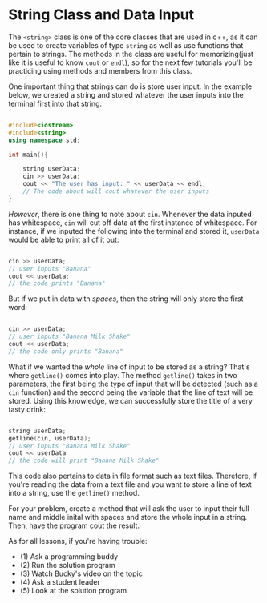 # String Class and Data Input

The `<string>` class is one of the core classes that are used in c++, as it can be used to create variables of type `string` as well as use functions that pertain to strings. The methods in the class are useful for memorizing(just like it is useful to know `cout` or `endl`), so for the next few tutorials you'll be practicing using methods and members from this class.

One important thing that strings can do is store user input. In the example below, we created a string and stored whatever the user inputs into the terminal first into that string.

```cpp

#include<iostream>
#include<string>
using namespace std;

int main(){

    string userData;
    cin >> userData;
    cout << "The user has input: " << userData << endl;
    // The code about will cout whatever the user inputs
}


```

*However*, there is one thing to note about `cin`. Whenever the data inputed has whitespace, `cin` will cut off data at the first instance of whitespace. For instance, if we inputed the following into the terminal and stored it, `userData` would be able to print all of it out:

```cpp

cin >> userData;
// user inputs "Banana"
cout << userData;
// the code prints "Banana"

```

But if we put in data with *spaces*, then the string will only store the first word:

```cpp

cin >> userData;
// user inputs "Banana Milk Shake"
cout << userData;
// the code only prints "Banana"
```

What if we wanted the *whole* line of input to be stored as a string? That's where `getline()` comes into play. The method `getline()` takes in two parameters, the first being the type of input that will be detected (such as a `cin` function) and the second being the variable that the line of text will be stored.
Using this knowledge, we can successfully store the title of a very tasty drink:

```cpp

string userData;
getline(cin, userData);
// user inputs "Banana Milk Shake"
cout << userData 
// the code will print "Banana Milk Shake"

```

This code also pertains to data in file format such as text files. Therefore, if you're reading the data from a text file and you want to store a line of text into a string, use the `getline()` method.

For your problem, create a method that will ask the user to input their full name and middle inital with spaces and store the whole input in a string. Then, have the program cout the result.

As for all lessons, if you're having trouble:
- (1) Ask a programming buddy
- (2) Run the solution program
- (3) Watch Bucky's video on the topic
- (4) Ask a student leader
- (5) Look at the solution program
